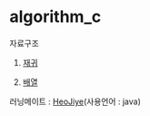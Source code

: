 # algorithm_c
자료구조
1. [재귀](./recursion_c_file/재귀파일목록.md)

2. [배열](./array_c_file/배열목록.md)

러닝메이트 : [HeoJiye](https://github.com/HeoJiye/Java_study)(사용언어 : java)